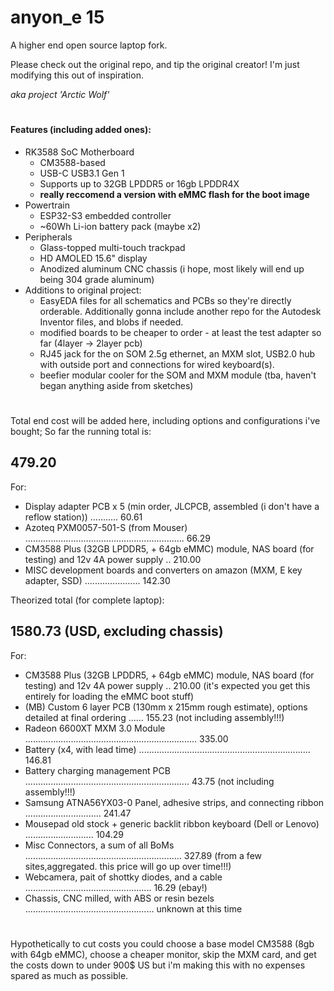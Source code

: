 # anyon_e 15

A higher end open source laptop fork.

Please check out the original repo, and tip the original creator! I'm just modifying this out of inspiration.

_aka project 'Arctic Wolf'_
#
#### Features (including added ones):

- RK3588 SoC Motherboard
  - CM3588-based
  - USB-C USB3.1 Gen 1
  - Supports up to 32GB LPDDR5 or 16gb LPDDR4X
  - **really reccomend a version with eMMC flash for the boot image**
- Powertrain
  - ESP32-S3 embedded controller
  - ~60Wh Li-ion battery pack (maybe x2)
- Peripherals
  - Glass-topped multi-touch trackpad
  - HD AMOLED 15.6" display
  - Anodized aluminum CNC chassis (i hope, most likely will end up being 304 grade aluminum)
- Additions to original project:
  - EasyEDA files for all schematics and PCBs so they're directly orderable. Additionally gonna include another repo for the Autodesk Inventor files, and blobs if needed.
  - modified boards to be cheaper to order - at least the test adapter so far (4layer -> 2layer pcb)
  - RJ45 jack for the on SOM 2.5g ethernet, an MXM slot, USB2.0 hub with outside port and connections for wired keyboard(s).
  - beefier modular cooler for the SOM and MXM module (tba, haven't began anything aside from sketches)
#

Total end cost will be added here, including options and configurations i've bought;
So far the running total is:
 ## 479.20

For:
- Display adapter PCB x 5 (min order, JLCPCB, assembled (i don't have a reflow station)) ........... 60.61
- Azoteq PXM0057-501-S (from Mouser) ............................................................... 66.29
- CM3588 Plus (32GB LPDDR5, + 64gb eMMC) module, NAS board (for testing) and 12v 4A power supply .. 210.00
- MISC development boards and converters on amazon (MXM, E key adapter, SSD) ...................... 142.30

Theorized total (for complete laptop):
 ## 1580.73 (USD, excluding chassis)
For:
- CM3588 Plus (32GB LPDDR5, + 64gb eMMC) module, NAS board (for testing) and 12v 4A power supply .. 210.00 (it's expected you get this entirely for loading the eMMC boot stuff)
- (MB) Custom 6 layer PCB (130mm x 215mm rough estimate), options detailed at final ordering ...... 155.23 (not including assembly!!!)
- Radeon 6600XT MXM 3.0 Module .................................................................... 335.00
- Battery (x4, with lead time) .................................................................... 146.81
- Battery charging management PCB .................................................................  43.75 (not including assembly!!!)
- Samsung ATNA56YX03-0 Panel, adhesive strips, and connecting ribbon .............................. 241.47
- Mousepad old stock + generic backlit ribbon keyboard (Dell or Lenovo) ........................... 104.29
- Misc Connectors, a sum of all BoMs .............................................................. 327.89 (from a few sites,aggregated. this price will go up over time!!!)
- Webcamera, pait of shottky diodes, and a cable ..................................................  16.29 (ebay!)
- Chassis, CNC milled, with ABS or resin bezels ................................................... unknown at this time

#

Hypothetically to cut costs you could choose a base model CM3588 (8gb with 64gb eMMC), choose a cheaper monitor, skip the MXM card, and get the costs down to under 900$ US but i'm making this with no expenses spared as much as possible.

#
